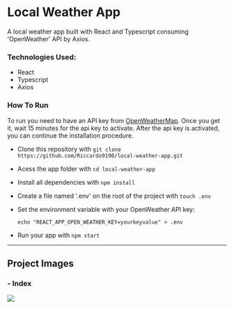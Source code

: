 # Local Weather App

A local weather app built with React and Typescript consuming 'OpenWeather' API by Axios.

### Technologies Used:

- React
- Typescript
- Axios

### How To Run

To run you need to have an API key from [OpenWeatherMap](https://openweathermap.org/). Once you get it, wait 15 minutes for the api key to activate. After the api key is activated, you can continue the installation procedure.

- Clone this repository with ```git clone https://github.com/Riccardo9190/local-weather-app.git```

- Acess the app folder with ```cd local-weather-app```

- Install all dependencies with ```npm install```

- Create a file named '.env' on the root of the project with ```touch .env```

- Set the environment variable with your OpenWeather API key: 
  
  ```echo "REACT_APP_OPEN_WEATHER_KEY=yourkeyvalue" > .env```


- Run your app with ```npm start``` 

<hr/>

## Project Images

### - Index 
<img src="https://github.com/Riccardo9190/local-weather-app/blob/master/public/readme_images/weather.png" /> 
